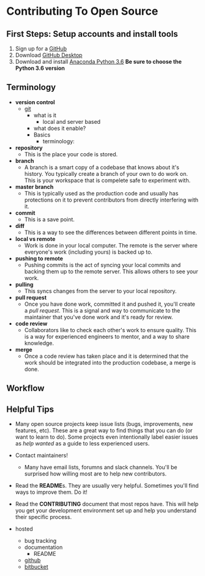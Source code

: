 # Contributing To Open Source

## First Steps: Setup accounts and install tools

1. Sign up for a [GitHub](https://github.com/join?source=header-home)
2. Download [GitHub Desktop](https://desktop.github.com/)
3. Download and install [Anaconda Python 3.6](https://www.continuum.io/downloads#windows) **Be sure to choose the Python 3.6 version**

## Terminology

- **version control**
    + [git](https://git-scm.com/book/en/v2/Getting-Started-Git-Basics)
        * what is it
            - local and server based
        * what does it enable?
        * Basics
            - terminology:
- **repository**
    + This is the place your code is stored.
- **branch**
    + A branch is a smart copy of a codebase that knows about it's history. You typically create a branch of your own to do work on. This is your workspace that is compelete safe to experiment with.
- **master branch**
    + This is typically used as the production code and usually has protections on it to prevent contributors from directly interfering with it.
- **commit**
    + This is a save point.
- **diff**
    + This is a way to see the differences between different points in time.
- **local vs remote**
    + Work is done in your local computer. The remote is the server where everyone's work (including yours) is backed up to.
- **pushing to remote**
    + Pushing commits is the act of syncing your local commits and backing them up to the remote server. This allows others to see your work.
- **pulling**
    + This syncs changes from the server to your local repository.
- **pull request**
    + Once you have done work, committed it and pushed it, you'll create a *pull request*. This is a signal and way to communicate to the maintainer that you've done work and it's ready for review.
- **code review**
    + Collaborators like to check each other's work to ensure quality. This is a way for experienced engineers to mentor, and a way to share knowledge.
- **merge**
    + Once a code review has taken place and it is determined that the work should be integrated into the production codebase, a merge is done.

## Workflow

## Helpful Tips

- Many open source projects keep issue lists (bugs, improvements, new features, etc). These are a great way to find things that you can do (or want to learn to do). Some projects even intentionally label easier issues as *help wanted* as a guide to less experienced users.
- Contact maintainers!
    + Many have email lists, forumns and slack channels. You'll be surprised how willing most are to help new contributors.
- Read the **README**s. They are usually very helpful. Sometimes you'll find ways to improve them. Do it!
- Read the **CONTRIBUTING** document that most repos have. This will help you get your development environment set up and help you understand their specific process.



- hosted
    + bug tracking
    + documentation
        * README
    + [github](github.com)
    + [bitbucket](bitbucket.com)
